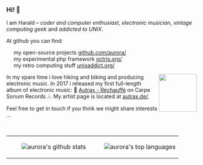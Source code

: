 ### Hi! 👋

I am Harald – *coder and computer enthusiast*, *electronic musician*, *vintage computing geek*
and *addicted to UNIX*.

At github you can find:

&nbsp;&nbsp;&nbsp;&nbsp;&nbsp;my open-source projects [github.com/aurora/](https://github.com/aurora/)<br />
&nbsp;&nbsp;&nbsp;&nbsp;&nbsp;my experimental php framework [octris.org/](https://www.octris.org/)<br />
&nbsp;&nbsp;&nbsp;&nbsp;&nbsp;my retro computing stuff [unixaddict.org/](https://www.unixaddict.org/)<br />

<img width="100" align="right" src="https://f4.bcbits.com/img/a0081159166_16.jpg" /> 

In my spare time i love hiking and biking and producing electronic music. In 2017 i released my first full-length album of electronic music: 🎵 [Autrax - Réchauffé](https://carpesonum.bandcamp.com/album/r-chauff) on Carpe Sonum Records 🎶. My artist page is located at [autrax.de/](https://www.autrax.de/).

Feel free to get in touch if you think we might share interests ... 

<br />

<table border="0"><tr><td align="center" width="55%">
  
![aurora's github stats](https://github-readme-stats.vercel.app/api?username=aurora&count_private=true&show_icons=true)

</td><td align="center" width="45%">

![aurora's top languages](https://github-readme-stats.vercel.app/api/top-langs/?username=aurora&layout=compact)

</td></tr></table>
  
